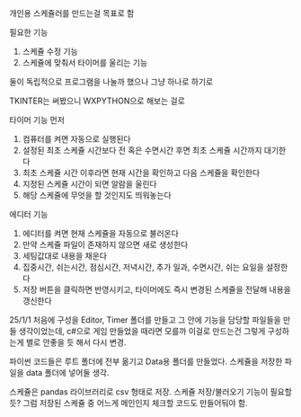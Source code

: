 개인용 스케쥴러를 만드는걸 목표로 함

필요한 기능
1. 스케쥴 수정 기능
2. 스케쥴에 맞춰서 타이머를 울리는 기능

둘이 독립적으로 프로그램을 나눌까 했으나 그냥 하나로 하기로

TKINTER는 써봤으니 WXPYTHON으로 해보는 걸로

타이머 기능 먼저
1. 컴퓨터를 켜면 자동으로 실행된다
2. 설정된 최초 스케쥴 시간보다 전 혹은 수면시간 후면 최초 스케쥴 시간까지 대기한다
3. 최초 스케쥴 시간 이후라면 현재 시간을 확인하고 다음 스케쥴을 확인한다
4. 지정된 스케쥴 시간이 되면 알람을 울린다
5. 해당 스케쥴에 무엇을 할 것인지도 띄워놓는다

에디터 기능
1. 에디터를 켜면 현재 스케쥴을 자동으로 불러온다
2. 만약 스케쥴 파일이 존재하지 않으면 새로 생성한다
3. 세팅값대로 내용을 채운다
4. 집중시간, 쉬는시간, 점심시간, 저녁시간, 추가 일과, 수면시간, 쉬는 요일을 설정한다
5. 저장 버튼을 클릭하면 반영시키고, 타이머에도 즉시 변경된 스케쥴을 전달해 내용을 갱신한다

25/1/1
처음에 구성을 Editor, Timer 폴더를 만들고 그 안에 기능을 담당할 파일들을 만들 생각이었는데, c#으로 게임 만들었을 때라면 모를까 이걸로 만드는건 그렇게 구성하는게 별로 안좋을 듯 해서 다시 변경.

파이썬 코드들은 루트 폴더에 전부 옮기고 Data용 폴더를 만들었다. 스케쥴을 저장한 파일을 data 폴더에 넣어둘 생각.

스케쥴은 pandas 라이브러리로 csv 형태로 저장.
스케쥴 저장/불러오기 기능이 필요할 듯? 그럼 저장된 스케쥴 중 어느게 메인인지 체크할 코드도 만들어둬야 함.